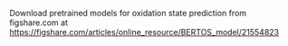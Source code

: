 Download pretrained models for oxidation state prediction from figshare.com at 
https://figshare.com/articles/online_resource/BERTOS_model/21554823
